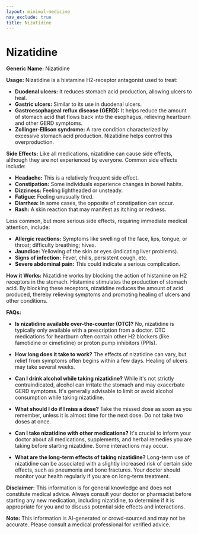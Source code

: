 ```yaml
---
layout: minimal-medicine
nav_exclude: true
title: Nizatidine
---
```


# Nizatidine

**Generic Name:** Nizatidine

**Usage:**  Nizatidine is a histamine H2-receptor antagonist used to treat:

* **Duodenal ulcers:**  It reduces stomach acid production, allowing ulcers to heal.
* **Gastric ulcers:** Similar to its use in duodenal ulcers.
* **Gastroesophageal reflux disease (GERD):**  It helps reduce the amount of stomach acid that flows back into the esophagus, relieving heartburn and other GERD symptoms.
* **Zollinger-Ellison syndrome:** A rare condition characterized by excessive stomach acid production.  Nizatidine helps control this overproduction.


**Side Effects:**  Like all medications, nizatidine can cause side effects, although they are not experienced by everyone. Common side effects include:

* **Headache:** This is a relatively frequent side effect.
* **Constipation:**  Some individuals experience changes in bowel habits.
* **Dizziness:** Feeling lightheaded or unsteady.
* **Fatigue:** Feeling unusually tired.
* **Diarrhea:** In some cases, the opposite of constipation can occur.
* **Rash:**  A skin reaction that may manifest as itching or redness.

Less common, but more serious side effects, requiring immediate medical attention, include:

* **Allergic reactions:**  Symptoms like swelling of the face, lips, tongue, or throat; difficulty breathing; hives.
* **Jaundice:** Yellowing of the skin or eyes (indicating liver problems).
* **Signs of infection:**  Fever, chills, persistent cough, etc.
* **Severe abdominal pain:**  This could indicate a serious complication.


**How it Works:** Nizatidine works by blocking the action of histamine on H2 receptors in the stomach.  Histamine stimulates the production of stomach acid. By blocking these receptors, nizatidine reduces the amount of acid produced, thereby relieving symptoms and promoting healing of ulcers and other conditions.


**FAQs:**

* **Is nizatidine available over-the-counter (OTC)?**  No, nizatidine is typically only available with a prescription from a doctor.  OTC medications for heartburn often contain other H2 blockers (like famotidine or cimetidine) or proton pump inhibitors (PPIs).

* **How long does it take to work?** The effects of nizatidine can vary, but relief from symptoms often begins within a few days.  Healing of ulcers may take several weeks.

* **Can I drink alcohol while taking nizatidine?** While it's not strictly contraindicated, alcohol can irritate the stomach and may exacerbate GERD symptoms.  It's generally advisable to limit or avoid alcohol consumption while taking nizatidine.

* **What should I do if I miss a dose?** Take the missed dose as soon as you remember, unless it is almost time for the next dose.  Do not take two doses at once.

* **Can I take nizatidine with other medications?** It's crucial to inform your doctor about all medications, supplements, and herbal remedies you are taking before starting nizatidine.  Some interactions may occur.

* **What are the long-term effects of taking nizatidine?** Long-term use of nizatidine can be associated with a slightly increased risk of certain side effects, such as pneumonia and bone fractures.  Your doctor should monitor your health regularly if you are on long-term treatment.


**Disclaimer:** This information is for general knowledge and does not constitute medical advice.  Always consult your doctor or pharmacist before starting any new medication, including nizatidine, to determine if it is appropriate for you and to discuss potential side effects and interactions.


**Note:** This information is AI-generated or crowd-sourced and may not be accurate. Please consult a medical professional for verified advice.